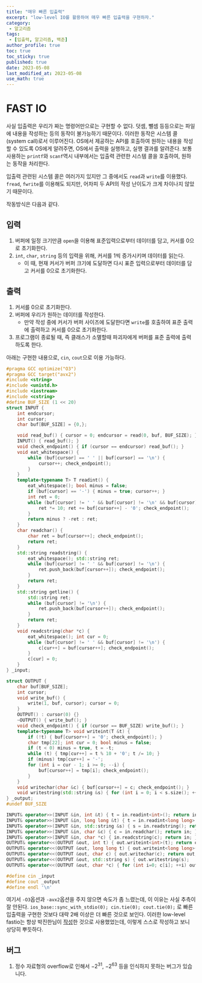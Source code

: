 ```yaml
---
title: "매우 빠른 입출력"
excerpt: "low-level IO를 활용하여 매우 빠른 입출력을 구현하자."
category: 
 - 알고리즘
tags:
 - [입출력, 알고리즘, 백준]
author_profile: true
toc: true
toc_sticky: true
published: true
date: 2023-05-08
last_modified_at: 2023-05-08
use_math: true
---
```


# FAST IO

사실 입출력은 우리가 짜는 명령어만으로는 구현할 수 없다. 덧셈, 뺄셈 등등으로는 파일에 내용을 작성하는 등의 동작이 불가능하기 때문이다. 이러한 동작은 시스템 콜(system call)로서 이루어진다. OS에서 제공하는 API를 호출하여 원하는 내용을 작성할 수 있도록 OS에게 알려주면, OS에서 출력을 실행하고, 실행 결과를 알려준다. 보통 사용하는 `printf`와 `scanf`역시 내부에서는 입출력 관련한 시스템 콜을 호출하여, 원하는 동작을 처리한다.

입출력 관련된 시스템 콜은 여러가지 있지만 그 중에서도 `read`과 `write`를 이용했다. `fread`, `fwrite`를 이용해도 되지만, 어차피 두 API의 작성 난이도가 크게 차이나지 않았기 때문이다. 

작동방식은 다음과 같다.

## 입력

1. 버퍼에 일정 크기만큼 `open`을 이용해 표준입력으로부터 데이터를 담고, 커서를 0으로 초기화한다.
2. `int`, `char`, `string` 등의 입력을 위해, 커서를 1씩 증가시키며 데이터를 읽는다.
    - 이 때, 현재 커서가 버퍼 크기에 도달하면 다시 표준 입력으로부터 데이터를 담고 커서를 0으로 초기화한다.

## 출력

1. 커서를 0으로 초기화한다.
2. 버퍼에 우리가 원하는 데이터를 작성한다.
    - 만약 작성 중에 커서가 버퍼 사이즈에 도달한다면 `write`를 호출하여 표준 출력에 출력하고 커서를 0으로 초기화한다.
3. 프로그램이 종료될 때, 즉 클래스가 소멸할때 파괴자에게 버퍼를 표준 출력에 출력하도록 한다.

아래는 구현한 내용으로, `cin`, `cout`으로 이용 가능하다. 

```cpp
#pragma GCC optimize("O3")
#pragma GCC target("avx2")
#include <string>
#include <unistd.h>
#include <iostream>
#include <cstring>
#define BUF_SIZE (1 << 20)
struct INPUT {
	int endcursor;
	int cursor;
	char buf[BUF_SIZE] = {0,};

	void read_buf() { cursor = 0; endcursor = read(0, buf, BUF_SIZE); }
	INPUT() { read_buf(); }
	void check_endpoint() { if (cursor == endcursor) read_buf(); }
	void eat_whitespace() { 
		while (buf[cursor] == ' ' || buf[cursor] == '\n') {
			cursor++; check_endpoint();
		}
	}
	template<typename T> T readint() {
		eat_whitespace(); bool minus = false;
		if (buf[cursor] == '-') { minus = true; cursor++; }
		int ret = 0;
		while (buf[cursor] != ' ' && buf[cursor] != '\n' && buf[cursor] != 0) {
			ret *= 10; ret += buf[cursor++] - '0'; check_endpoint();
		}
		return minus ? -ret : ret;
	}
	char readchar() {
		char ret = buf[cursor++]; check_endpoint();
		return ret;
	}
	std::string readstring() {
		eat_whitespace(); std::string ret;
		while (buf[cursor] != ' ' && buf[cursor] != '\n') {
			ret.push_back(buf[cursor++]); check_endpoint();
		}
		return ret;
	}
    std::string getline() {
        std::string ret;
        while (buf[cursor] != '\n') {
            ret.push_back(buf[cursor++]); check_endpoint();
        }
        return ret;
    }
	void readcstring(char *c) {
		eat_whitespace(); int cur = 0;
		while (buf[cursor] != ' ' && buf[cursor] != '\n') {
			c[cur++] = buf[cursor++]; check_endpoint();
		}
		c[cur] = 0;
	}
} _input;

struct OUTPUT {
	char buf[BUF_SIZE];
	int cursor;	
	void write_buf() {
		write(1, buf, cursor); cursor = 0;
	}
	OUTPUT() : cursor(0) {}
	~OUTPUT() { write_buf(); }
	void check_endpoint() { if (cursor == BUF_SIZE) write_buf(); }
	template<typename T> void writeint(T &t) {
        if (!t) { buf[cursor++] = '0'; check_endpoint(); }
		char tmp[22]; int cur = 0; bool minus = false;
        if (t < 0) minus = true, t = -t;
		while (t) { tmp[cur++] = t % 10 + '0'; t /= 10; }
		if (minus) tmp[cur++] = '-';
		for (int i = cur - 1; i >= 0; --i) { 
            buf[cursor++] = tmp[i]; check_endpoint(); 
        }
	}
	void writechar(char &c) { buf[cursor++] = c; check_endpoint(); }
	void writestring(std::string &s) { for (int i = 0; i < s.size(); ++i) { buf[cursor++] = s[i]; check_endpoint();} }
} _output;
#undef BUF_SIZE

INPUT& operator>>(INPUT &in, int &t) { t = in.readint<int>(); return in; }
INPUT& operator>>(INPUT &in, long long &t) { t = in.readint<long long>(); return in; }
INPUT& operator>>(INPUT &in, std::string &s) { s = in.readstring(); return in; }
INPUT& operator>>(INPUT &in, char &c) { c = in.readchar(); return in; }
INPUT& operator>>(INPUT &in, char *c) { in.readcstring(c); return in; }
OUTPUT& operator<<(OUTPUT &out, int t) { out.writeint<int>(t); return out; }
OUTPUT& operator<<(OUTPUT &out, long long t) { out.writeint<long long>(t); return out; }
OUTPUT& operator<<(OUTPUT &out, char c) { out.writechar(c); return out; }
OUTPUT& operator<<(OUTPUT &out, std::string s) { out.writestring(s);	return out; }
OUTPUT& operator<<(OUTPUT &out, char *c) { for (int i=0; c[i]; ++i) out.writechar(c[i]); return out; }

#define cin _input
#define cout _output
#define endl '\n'
```

여기서 `-O3`옵션과 `-avx2`옵션을 주지 않으면 속도가 좀 느렸는데, 이 이유는 사실 추측이 잘 안된다. `ios_base::sync_with_stdio(0); cin.tie(0); cout.tie(0);` 로 빠른 입출력을 구현한 것보다 대략 2배 이상은 더 빠른 것으로 보인다. 이러한 low-level fastio는 항상 박진한님이 [작성](https://www.acmicpc.net/blog/view/105)한 것으로 사용했었는데, 이렇게 스스로 작성하고 보니 상당히 뿌듯하다. 


## 버그

1. 정수 자료형의 overflow로 인해서 $-2^{31}$, $-2^{63}$ 등을 인식하지 못하는 버그가 있습니다.


